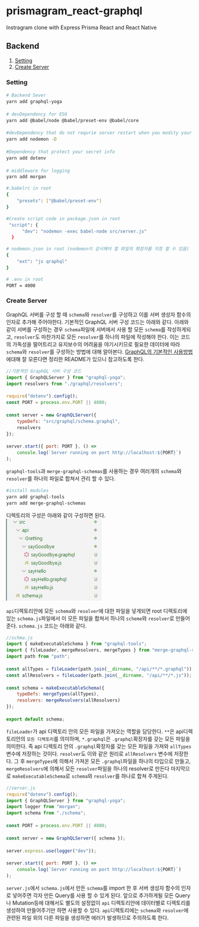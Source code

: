 # prismagram_react-graphql

Instragram clone with Express Prisma React and React Native

## Backend

1. [Setting](#Setting)
1. [Create Server](#Create-Server)

### Setting

```bash
# Backend Sever
yarn add graphql-yoga

# devDependency for ES6
yarn add @babel/node @babel/preset-env @babel/core

#devDependency that do not requrie server restart when you modity your code
yarn add nodemon -D

#Dependency that protect your secret info
yarn add dotenv

# middleware for logging
yarn add morgan
```

```bash
#.babelrc in root
{
    "presets": ["@babel/preset-env"]
}
```

```bash
#Create script code in package.json in root
 "script": {
      "dev": "nodemon -exec babel-node src/server.js"
  }
```

```bash
# nodemon.json in root (nodemon이 감시해야 할 파일의 확장자를 지정 할 수 있음)
{
    "ext": "js qraphql"
}
```

```bash
# .env in root
PORT = 4000
```

### Create Server

GraphQL 서버를 구성 할 때 `schema`와 `resolver`를 구성하고 이를 서버 생성자 함수의 인자로 추가해 주어야한다. 기본적인 GraphQL 서버 구성 코드는 아래와 같다. 아래와 같이 서버를 구성하는 경우 `schema`파일에 서버에서 사용 할 모든 `schema`를 작성하게되고, `resolver`도 마찬가지로 모든 `resolver`를 하나의 파일에 작성해야 한다. 이는 코드의 가독성을 떨어트리고 유지보수의 어려움을 야기시키므로 필요한 데이터에 따라 `schema`와 `resolver`를 구성하는 방법에 대해 알아본다. [GraphQL의 기본적인 사용방법][1]에대해 잘 모른다면 정리한 README가 있으니 참고하도록 한다.

[1]: https://github.com/CHEOLHUN/basic-theory-graphql_graphql

```javascript
//기본적인 GraphQL 서버 구성 코드
import { GraphQLServer } from "graphql-yoga";
import resolvers from "./graphql/resolvers";

require("dotenv").config();
const PORT = process.env.PORT || 4000;

const server = new GraphQLServer({
    typeDefs: "src/graphql/schema.graphql",
    resolvers
});

server.start({ port: PORT }, () =>
    console.log(`Server running on port http://localhost:${PORT}`)
);
```

`graphql-tools`과 `merge-graphql-schemas`를 사용하는 경우 여러개의 `schema`와 `resolver`를 하나의 파일로 합쳐서 관리 할 수 있다.

```bash
#install modules
yarn add graphql-tools
yarn add merge-graphql-schemas
```

디렉토리의 구성은 아래와 같이 구성하면 된다.
![폴더구조](./imageForReadme/graphql-merge.JPG)

`api`디렉토리안에 모든 `schema`와 `resolver`에 대한 파일을 넣게되면 root 디렉토리에 있는 `schema.js`파일에서 이 모든 파일을 합쳐서 하나의 `scheme`와 `resolver`로 만들어 준다. `schema.js` 코드는 아래와 같다.

```javascript
//schma.js
import { makeExecutableSchema } from "graphql-tools";
import { fileLoader, mergeResolvers, mergeTypes } from "merge-graphql-schemas";
import path from "path";

const allTypes = fileLoader(path.join(__dirname, "/api/**/*.graphql"));
const allResolvers = fileLoader(path.join(__dirname, "/api/**/*.js"));

const schema = makeExecutableSchema({
    typeDefs: mergeTypes(allTypes),
    resolvers: mergeResolvers(allResolvers)
});

export default schema;
```

`fileLoader`가 api 디렉토리 안의 모든 파일을 가져오는 역할을 담당한다. `**`은 api디렉토리안의 `모든 디렉토리`를 의미하며, `*.graphql`은 `.graphql`확장자를 갖는 모든 파일을 의미한다. 즉 api 디렉토리 안의 `.graphql`확장자를 갖는 모든 파일을 가져와 `allTypes` 변수에 저장하는 것이다. `resolver`도 이와 같은 원리로 `allResolvers` 변수에 저장한다. 그 후 `mergeTypes`에 의해서 가져온 모든 `.graphql`파일을 하나의 타입으로 만들고, `mergeResolvers`에 의해서 모든 `resolver`파일을 하나의 resolver로 만든다 마지막으로 `makeExecutableSchema`로 `schema`와 `resolver`를 하나로 합쳐 주게된다.

```javascript
//server.js
require("dotenv").config();
import { GraphQLServer } from "graphql-yoga";
import logger from "morgan";
import schema from "./schema";

const PORT = process.env.PORT || 4000;

const server = new GraphQLServer({ schema });

server.express.use(logger("dev"));

server.start({ port: PORT }, () =>
    console.log(`Server running on port http://localhost:${PORT}`)
);
```

`server.js`에서 `schema.js`에서 만든 `schema`를 import 한 후 서버 생성자 함수의 인자로 넣어주면 각자 만든 Query를 사용 할 수 있게 된다. 앞으로 추가하게될 모든 Query나 Mutation등에 대해서도 별도의 설정없이 `api` 디렉토리안에 데이터별로 디렉토리를 생성하여 만들어주기만 하면 사용할 수 있다. `api`디렉토리에는 `schema`와 `resolver`에 관련된 파일 외의 다른 파일을 생성하면 에러가 발생하므로 주의하도록 한다.
